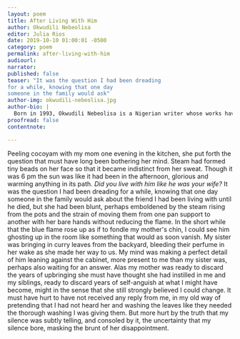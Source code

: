 ```yaml
---
layout: poem
title: After Living With Him
author: Okwudili Nebeolisa
editor: Julia Rios
date: 2019-10-10 01:00:01 -0500
category: poem
permalink: after-living-with-him
audiourl:
narrator:
published: false
teaser: "It was the question I had been dreading
for a while, knowing that one day
someone in the family would ask"
author-img: okwudili-nebeolisa.jpg
author-bio: |
  Born in 1993, Okwudili Nebeolisa is a Nigerian writer whose works have appeared in _Threepenny Review_, _Commonwealth Writers_ and have been nominated for a pushcart prize by The _Cincinnati Review_, _Salamander Magazine_, and _Beloit Poetry Journal_. His works have been shortlisted for the Gerald Kraak Award, the Sillerman Prize, and the Tom Howard/ John H Reid Fiction and Essay Contest.
proofread: false
contentnote:

---
```


Peeling cocoyam with my mom one evening
in the kitchen, she put forth the question
that must have long been bothering her mind.
Steam had formed tiny beads on her face
so that it became indistinct from her sweat.
Though it was 6 pm the sun was like
it had been in the afternoon, glorious
and warming anything in its path.
_Did you live with him like he was your wife?_
It was the question I had been dreading
for a while, knowing that one day
someone in the family would ask
about the friend I had been living with
until he died, but she had been blunt,
perhaps emboldened by the steam rising
from the pots and the strain of moving them
from one pan support to another
with her bare hands without reducing the flame.
In the short while that the blue flame rose up
as if to fondle my mother's chin,
I could see him ghosting up in the room
like something that would as soon vanish.
My sister was bringing in curry leaves
from the backyard, bleeding their perfume
in her wake as she made her way to us.
My mind was making a perfect detail
of him leaning against the cabinet,
more present to me than my sister was,
perhaps also waiting for an answer.
Alas my mother was ready to discard
the years of upbringing she must have thought
she had instilled in me and my siblings,
ready to discard years of self-anguish
at what I might have become, might in the sense
that she still strongly believed I could change.
It must have hurt to have not received
any reply from me, in my old way
of pretending that I had not heard her
and washing the leaves like they needed
the thorough washing I was giving them.
But more hurt by the truth that my silence
was subtly telling, and consoled by it,
the uncertainty that my silence bore,
masking the brunt of her disappointment.
